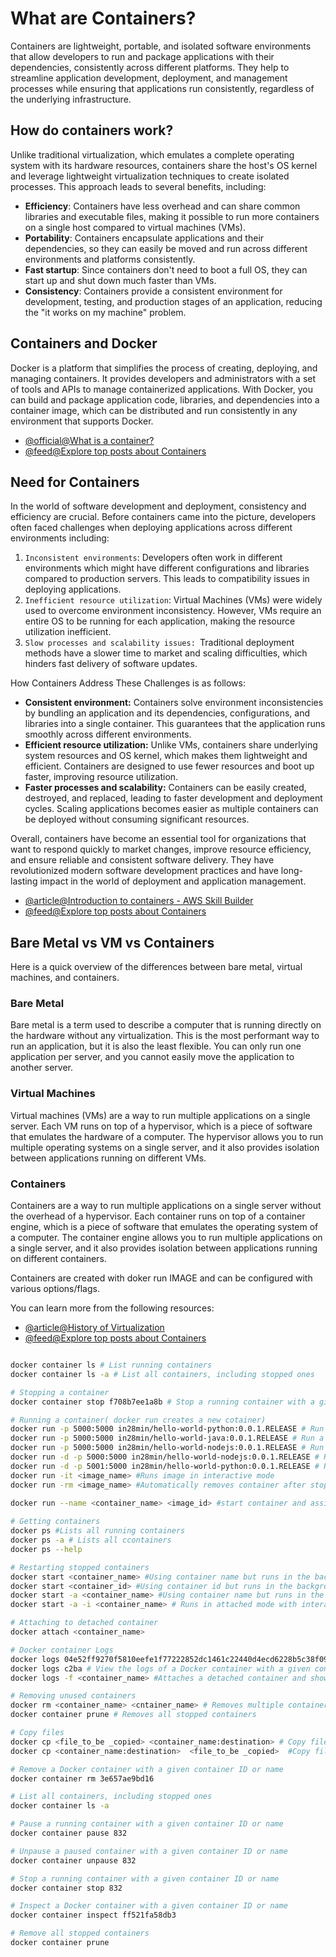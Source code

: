 # What are Containers?

Containers are lightweight, portable, and isolated software environments that allow developers to run and package applications with their dependencies, consistently across different platforms. They help to streamline application development, deployment, and management processes while ensuring that applications run consistently, regardless of the underlying infrastructure.

## How do containers work?

Unlike traditional virtualization, which emulates a complete operating system with its hardware resources, containers share the host's OS kernel and leverage lightweight virtualization techniques to create isolated processes. This approach leads to several benefits, including:

- **Efficiency**: Containers have less overhead and can share common libraries and executable files, making it possible to run more containers on a single host compared to virtual machines (VMs).
- **Portability**: Containers encapsulate applications and their dependencies, so they can easily be moved and run across different environments and platforms consistently.
- **Fast startup**: Since containers don't need to boot a full OS, they can start up and shut down much faster than VMs.
- **Consistency**: Containers provide a consistent environment for development, testing, and production stages of an application, reducing the "it works on my machine" problem.

## Containers and Docker

Docker is a platform that simplifies the process of creating, deploying, and managing containers. It provides developers and administrators with a set of tools and APIs to manage containerized applications. With Docker, you can build and package application code, libraries, and dependencies into a container image, which can be distributed and run consistently in any environment that supports Docker.

- [@official@What is a container?](https://www.docker.com/resources/what-container/)
- [@feed@Explore top posts about Containers](https://app.daily.dev/tags/containers?ref=roadmapsh)

## Need for Containers

In the world of software development and deployment, consistency and efficiency are crucial. Before containers came into the picture, developers often faced challenges when deploying applications across different environments including:

1. `Inconsistent environments`: Developers often work in different environments which might have different configurations and libraries compared to production servers. This leads to compatibility issues in deploying applications.
2. `Inefficient resource utilization`: Virtual Machines (VMs) were widely used to overcome environment inconsistency. However, VMs require an entire OS to be running for each application, making the resource utilization inefficient.
3. `Slow processes and scalability issues: `Traditional deployment methods have a slower time to market and scaling difficulties, which hinders fast delivery of software updates.

How Containers Address These Challenges is as follows:

- **Consistent environment:** Containers solve environment inconsistencies by bundling an application and its dependencies, configurations, and libraries into a single container. This guarantees that the application runs smoothly across different environments.
- **Efficient resource utilization:** Unlike VMs, containers share underlying system resources and OS kernel, which makes them lightweight and efficient. Containers are designed to use fewer resources and boot up faster, improving resource utilization.
- **Faster processes and scalability:** Containers can be easily created, destroyed, and replaced, leading to faster development and deployment cycles. Scaling applications becomes easier as multiple containers can be deployed without consuming significant resources.

Overall, containers have become an essential tool for organizations that want to respond quickly to market changes, improve resource efficiency, and ensure reliable and consistent software delivery. They have revolutionized modern software development practices and have long-lasting impact in the world of deployment and application management.

- [@article@Introduction to containers - AWS Skill Builder](https://explore.skillbuilder.aws/learn/course/106/introduction-to-containers)
- [@feed@Explore top posts about Containers](https://app.daily.dev/tags/containers?ref=roadmapsh)

## Bare Metal vs VM vs Containers

Here is a quick overview of the differences between bare metal, virtual machines, and containers.

### Bare Metal

Bare metal is a term used to describe a computer that is running directly on the hardware without any virtualization. This is the most performant way to run an application, but it is also the least flexible. You can only run one application per server, and you cannot easily move the application to another server.

### Virtual Machines

Virtual machines (VMs) are a way to run multiple applications on a single server. Each VM runs on top of a hypervisor, which is a piece of software that emulates the hardware of a computer. The hypervisor allows you to run multiple operating systems on a single server, and it also provides isolation between applications running on different VMs.

### Containers

Containers are a way to run multiple applications on a single server without the overhead of a hypervisor. Each container runs on top of a container engine, which is a piece of software that emulates the operating system of a computer. The container engine allows you to run multiple applications on a single server, and it also provides isolation between applications running on different containers.

Containers are created with doker run IMAGE and can be configured with various options/flags.

You can learn more from the following resources:

- [@article@History of Virtualization](https://courses.devopsdirective.com/docker-beginner-to-pro/lessons/01-history-and-motivation/03-history-of-virtualization)
- [@feed@Explore top posts about Containers](https://app.daily.dev/tags/containers?ref=roadmapsh)

```bash

docker container ls # List running containers
docker container ls -a # List all containers, including stopped ones

# Stopping a container
docker container stop f708b7ee1a8b # Stop a running container with a given container ID

# Running a container( docker run creates a new cotainer)
docker run -p 5000:5000 in28min/hello-world-python:0.0.1.RELEASE # Run a Docker container with a Python hello world application
docker run -p 5000:5000 in28min/hello-world-java:0.0.1.RELEASE # Run a Docker container with a Java hello world application
docker run -p 5000:5000 in28min/hello-world-nodejs:0.0.1.RELEASE # Run a Docker container with a Node.js hello world application
docker run -d -p 5000:5000 in28min/hello-world-nodejs:0.0.1.RELEASE # Run a Docker container with a Node.js hello world application in detached mode
docker run -d -p 5001:5000 in28min/hello-world-python:0.0.1.RELEASE # Run a Docker container with a Python hello world application in detached mode
docker run -it <image_name> #Runs image in interactive mode
docker run -rm <image_name> #Automatically removes container after stopping it.

docker run --name <container_name> <image_id> #start container and assign a name.
  
# Getting containers
docker ps #Lists all running containers
docker ps -a # Lists all ccontainers
docker ps --help

# Restarting stopped containers
docker start <container_name> #Using container name but runs in the background(detached mode)
docker start <container_id> #Using container id but runs in the background(detached mode)
docker start -a <container_name> #Using container name but runs in the attached mode(foreground)
docker start -a -i <container_name> # Runs in attached mode with interactive shell

# Attaching to detached container
docker attach <container_name>

# Docker container Logs
docker logs 04e52ff9270f5810eefe1f77222852dc1461c22440d4ecd6228b5c38f09d838e # View the logs of a Docker container
docker logs c2ba # View the logs of a Docker container with a given container ID or name
docker logs -f <container_name> #Attaches a detached container and shows the logs

# Removing unused containers
docker rm <container_name> <cntainer_name> # Removes multiple containers
docker container prune # Removes all stopped containers

# Copy files
docker cp <file_to_be _copied> <container_name:destination> # Copy files into the of running container
docker cp <container_name:destination>  <file_to_be _copied>  #Copy files out of running container

# Remove a Docker container with a given container ID or name
docker container rm 3e657ae9bd16

# List all containers, including stopped ones
docker container ls -a

# Pause a running container with a given container ID or name
docker container pause 832

# Unpause a paused container with a given container ID or name
docker container unpause 832

# Stop a running container with a given container ID or name
docker container stop 832

# Inspect a Docker container with a given container ID or name
docker container inspect ff521fa58db3

# Remove all stopped containers
docker container prune

```
